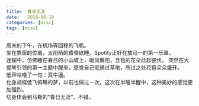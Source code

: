 ```yaml
---
title:  春日无涯
date:   2016-08-19
categories: [misc]
tags: [misc]
---
```

周末的下午，在机场等回程的飞机。  
坐在靠窗的位置，太阳晒的昏昏欲睡。Spotify正好在放马一的第一乐章。  
迷糊中，仿佛睡在春日的小山坡上，暖风懒阳，含苞的花朵此起彼伏。 突然在大提琴引领的第一主题中醒来，感觉自己低拂过草地，所过之处花苞朵朵盛开。  
低声咕噜了一句：真牛逼。  
化身胡蝶低飞俯瞰的梦，以前也做过一次。这次在半睡半醒中，这种美妙的感觉更加强烈。  
切身体会到马勒的“春日无涯”，不错。  